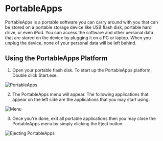 PortableApps
============================

PortableApps is a portable software you can carry around with you that
can be stored on a portable storage device like USB flash disk, portable hard drive,
or even iPod. You can access the software and other personal data that are
stored on the device by plugging it on a PC or laptop. When you unplug the
device, none of your personal data will be left behind.

Using the PortableApps Platform
-------------

1. Open your portable flash disk. To start up the PortableApps platform,
Double click Start.exe.

![PortableApps](/home/dianne/Development/git/learnosm/images/StartPortableApps.png)

2. The PortableApps menu will appear. The following applications that appear
on the left side are the applications that you may start using.

![Menu](/home/dianne/Development/git/learnosm/images/PortableAppsmenu.png)

3. Once you're done, exit all portable applications then you may close
the PortableApps menu by simply clicking the Eject button.

![Ejecting PortableApps](/home/dianne/Development/git/learnosm/images/EjectPortableApps.png)
